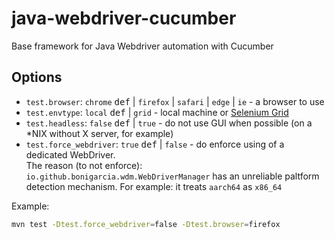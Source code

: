 # java-webdriver-cucumber

Base framework for Java Webdriver automation with Cucumber

## Options

* `test.browser`: `chrome` <kbd>def</kbd> | `firefox` | `safari` | `edge` | `ie` - a browser to use
* `test.envtype`: `local` <kbd>def</kbd> | `grid` - local machine or [Selenium Grid](https://www.selenium.dev/documentation/grid/)
* `test.headless`: `false` <kbd>def</kbd> | `true` - do not use GUI when possible (on a \*NIX without X server, for example)
* `test.force_webdriver`: `true` <kbd>def</kbd> | `false` - do enforce using of a dedicated WebDriver.<br/>
  The reason (to not enforce):
  `io.github.bonigarcia.wdm.WebDriverManager` has an unreliable paltform detection mechanism.
  For example: it treats `aarch64` as `x86_64`

Example:
```sh
mvn test -Dtest.force_webdriver=false -Dtest.browser=firefox
```
